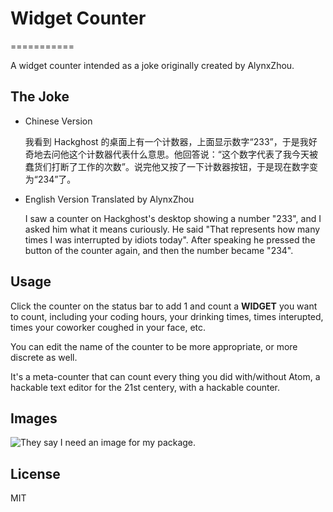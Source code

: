 # Widget Counter
===========

A widget counter intended as a joke originally created by AlynxZhou.

## The Joke

- Chinese Version

	我看到 Hackghost 的桌面上有一个计数器，上面显示数字“233”，于是我好奇地去问他这个计数器代表什么意思。他回答说：“这个数字代表了我今天被蠢货们打断了工作的次数”。说完他又按了一下计数器按钮，于是现在数字变为“234”了。

- English Version Translated by AlynxZhou

	I saw a counter on Hackghost's desktop showing a number "233", and I asked him what it means curiously. He said "That represents how many times I was interrupted by idiots today". After speaking he pressed the button of the counter again, and then the number became "234".

## Usage

Click the counter on the status bar to add 1 and count a **WIDGET** you want to count, including your coding hours, your drinking times, times interupted, times your coworker coughed in your face, etc.

You can edit the name of the counter to be more appropriate, or more discrete as well.  

It's a meta-counter that can count every thing you did with/without Atom, a hackable text editor for the 21st centery, with a hackable counter.

## Images  
![They say I need an image for my package.](./usage.png)

## License

MIT
